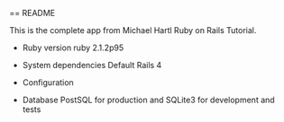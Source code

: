 == README

This is the complete app from Michael Hartl Ruby on Rails Tutorial. 

* Ruby version
    ruby 2.1.2p95

* System dependencies
    Default Rails 4

* Configuration

* Database
    PostSQL for production and SQLite3 for development and tests
